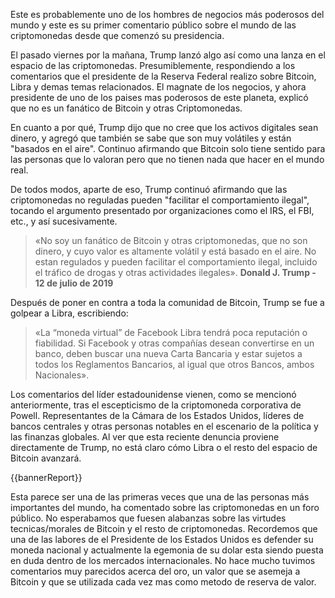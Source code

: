 Este es probablemente uno de los hombres de negocios más poderosos del mundo y este es su primer comentario público sobre el mundo de las criptomonedas desde que comenzó su presidencia.

El pasado viernes por la mañana, Trump lanzó algo así como una lanza en el espacio de las criptomonedas. Presumiblemente, respondiendo a los comentarios que el presidente de la Reserva Federal realizo sobre Bitcoin, Libra y demas temas relacionados. El magnate de los negocios, y ahora presidente de uno de los paises mas poderosos de este planeta, explicó que no es un fanático de Bitcoin y otras Criptomonedas.

En cuanto a por qué, Trump dijo que no cree que los activos digitales sean dinero, y agregó que también se sabe que son muy volátiles y están "basados ​​en el aire". Continuo afirmando que Bitcoin solo tiene sentido para las personas que lo valoran pero que no tienen nada que hacer en el mundo real.

De todos modos, aparte de eso, Trump continuó afirmando que las criptomonedas no reguladas pueden "facilitar el comportamiento ilegal", tocando el argumento presentado por organizaciones como el IRS, el FBI, etc., y así sucesivamente.

>«No soy un fanático de Bitcoin y otras criptomonedas, que no son dinero, y cuyo valor es altamente volátil y está basado en el aire. No estan regulados y pueden facilitar el comportamiento ilegal, incluido el tráfico de drogas y otras actividades ilegales».
>**Donald J. Trump - 12 de julio de 2019**

Después de poner en contra a toda la comunidad de Bitcoin, Trump se fue a golpear a Libra, escribiendo:

>«La “moneda virtual” de Facebook Libra tendrá poca reputación o fiabilidad. Si Facebook y otras compañías desean convertirse en un banco, deben buscar una nueva Carta Bancaria y estar sujetos a todos los Reglamentos Bancarios, al igual que otros Bancos, ambos Nacionales».

Los comentarios del líder estadounidense vienen, como se mencionó anteriormente, tras el escepticismo de la criptomoneda corporativa de Powell. Representantes de la Cámara de los Estados Unidos, líderes de bancos centrales y otras personas notables en el escenario de la política y las finanzas globales. Al ver que esta reciente denuncia proviene directamente de Trump, no está claro cómo Libra o el resto del espacio de Bitcoin avanzará.

{{bannerReport}}

Esta parece ser una de las primeras veces que una de las personas más importantes del mundo, ha comentado sobre las criptomonedas en un foro público. No esperabamos que fuesen alabanzas sobre las virtudes tecnicas/morales de Bitcoin y el resto de criptomonedas. Recordemos que una de las labores de el Presidente de los Estados Unidos es defender su moneda nacional y actualmente la egemonia de su dolar esta siendo puesta en duda dentro de los mercados internacionales. No hace mucho tuvimos comentarios muy parecidos acerca del oro, un valor que se asemeja a Bitcoin y que se utilizada cada vez mas como metodo de reserva de valor.
